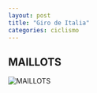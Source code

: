 ```yaml
---
layout: post
title: "Giro de Italia"
categories: ciclismo
---
```


## MAILLOTS

![MAILLOTS](https://danieledufis.github.io/images_text/ciclismo_giro_maillots.jpg)
